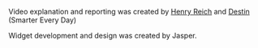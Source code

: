 
Video explanation and reporting was created by [Henry Reich]({{ml_url}}/about) and [Destin](http://www.youtube.com/user/destinws2) (Smarter Every Day)

Widget development and design was created by Jasper.
